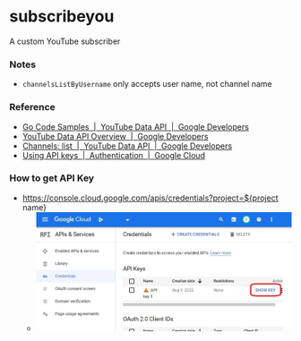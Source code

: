 subscribeyou
============
A custom YouTube subscriber

### Notes
- `channelsListByUsername` only accepts user name, not channel name

### Reference
- [Go Code Samples  |  YouTube Data API  |  Google Developers](https://developers.google.com/youtube/v3/code_samples/go)
- [YouTube Data API Overview  |  Google Developers](https://developers-dot-devsite-v2-prod.appspot.com/youtube/v3/getting-started)
- [Channels: list  |  YouTube Data API  |  Google Developers](https://developers.google.com/youtube/v3/docs/channels/list?apix=true&apix_params=%7B%22forUsername%22%3A%22mixbustv%22%7D)
- [Using API keys  |  Authentication  |  Google Cloud](https://cloud.google.com/docs/authentication/api-keys)

### How to get API Key
- https://console.cloud.google.com/apis/credentials?project=${project name}
    - ![](api-key.jpg)